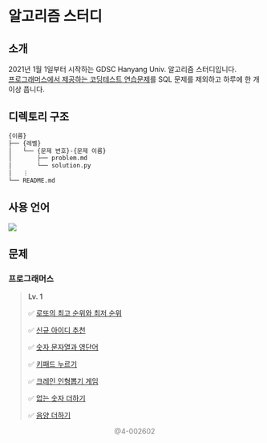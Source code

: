 # 알고리즘 스터디

## 소개
2021년 1월 1일부터 시작하는 GDSC Hanyang Univ. 알고리즘 스터디입니다.  
[프로그래머스에서 제공하는 코딩테스트 연습문제](https://programmers.co.kr/learn/challenges)를 SQL 문제를 제외하고 하루에 한 개 이상 풉니다.

## 디렉토리 구조
```bash
{이름}
├── {레벨}
│   └── {문제 번호}-{문제 이름}
│       ├── problem.md
│       └── solution.py
│   ⋮
└── README.md
```

## 사용 언어
<img src="https://img.shields.io/badge/Python3-blue?style=flat&logo=Python&logoColor=white"/></a>

## 문제
### 프로그래머스
>**Lv. 1**
> 
> 
> ✅ [로또의 최고 순위와 최저 순위](https://github.com/Google-Developer-Student-Club-Hanyang/Algorithm/tree/master/설유민/Lv.1/77484-로또의%20최고%20순위와%20최저%20순위) 
> 
> ✅ [신규 아이디 추천](https://github.com/Google-Developer-Student-Club-Hanyang/Algorithm/tree/master/설유민/Lv.1/72410-신규%20아이디%20추천)
> 
> ✅ [숫자 문자열과 영단어](https://github.com/Google-Developer-Student-Club-Hanyang/Algorithm/tree/master/설유민/Lv.1/81301-숫자%20문자열과%20영단어)
> 
> ✅ [키패드 누르기](https://github.com/Google-Developer-Student-Club-Hanyang/Algorithm/tree/master/설유민/Lv.1/67256-키패드%20누르기)
> 
> ✅ [크레인 인형뽑기 게임](https://github.com/Google-Developer-Student-Club-Hanyang/Algorithm/tree/master/설유민/Lv.1/64061-크레인%20인형뽑기%20게임)
> 
> ✅ [없는 숫자 더하기](https://github.com/Google-Developer-Student-Club-Hanyang/Algorithm/tree/master/설유민/Lv.1/86051-없는%20숫자%20더하기)
> 
> ✅ [음양 더하기](https://github.com/Google-Developer-Student-Club-Hanyang/Algorithm/tree/master/설유민/Lv.1/76501-음양%20더하기)


<div style="color: gray" align=center>@4-002602</div>
